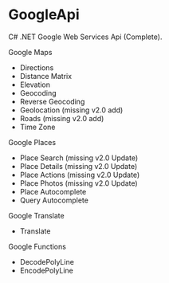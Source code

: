 GoogleApi
=========

C# .NET Google Web Services Api (Complete).
 

Google Maps
  * Directions
  * Distance Matrix
  * Elevation
  * Geocoding 
  * Reverse Geocoding
  * Geolocation (missing v2.0 add)
  * Roads (missing v2.0 add)
  * Time Zone
 

Google Places
  * Place Search (missing v2.0 Update)
  * Place Details (missing v2.0 Update)
  * Place Actions (missing v2.0 Update)
  * Place Photos (missing v2.0 Update)
  * Place Autocomplete
  * Query Autocomplete


Google Translate 
  * Translate


Google Functions 
  * DecodePolyLine
  * EncodePolyLine

